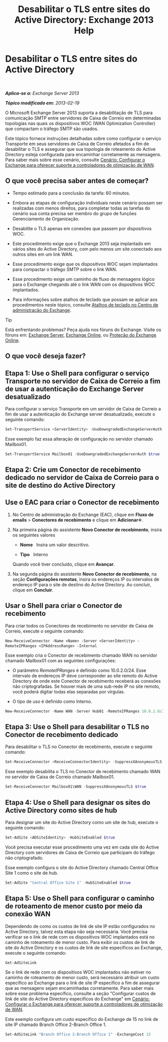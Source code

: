 ﻿---
title: 'Desabilitar o TLS entre sites do Active Directory: Exchange 2013 Help'
TOCTitle: Desabilitar o TLS entre sites do Active Directory
ms:assetid: 1e1a0acf-24e7-4f94-9b33-603a4e0a812c
ms:mtpsurl: https://technet.microsoft.com/pt-br/library/Dd876856(v=EXCHG.150)
ms:contentKeyID: 52058803
ms.date: 05/22/2018
mtps_version: v=EXCHG.150
ms.translationtype: MT
---

# Desabilitar o TLS entre sites do Active Directory

 

_**Aplica-se a:** Exchange Server 2013_

_**Tópico modificado em:** 2013-02-19_

O Microsoft Exchange Server 2013 suporta a desabilitação de TLS para comunicação SMTP entre servidores de Caixa de Correio em determinadas topologias nas quais os dispositivos WOC (WAN Optimization Controller) que compactam o tráfego SMTP são usados.

Este tópico fornece instruções detalhadas sobre como configurar o serviço Transporte em seus servidores de Caixa de Correio afetados a fim de desabilitar o TLS e assegurar que sua topologia de roteamento do Active Directory esteja configurada para encaminhar corretamente as mensagens. Para saber mais sobre esse cenário, consulte [Cenário: Configurar o Exchange para oferecer suporte a controladores de otimização de WAN](scenario-configure-exchange-to-support-wan-optimization-controllers-exchange-2013-help.md).

## O que você precisa saber antes de começar?

  - Tempo estimado para a conclusão da tarefa: 60 minutos.

  - Embora as etapas de configuração individuais neste cenário possam ser realizadas com menos direitos, para completar todas as tarefas do cenário sua conta precisa ser membro do grupo de funções Gerenciamento de Organização.

  - Desabilite o TLS apenas em conexões que passem por dispositivos WOC.

  - Este procedimento exige que o Exchange 2013 seja implantado em vários sites do Active Directory, com pelo menos um site conectado aos outros sites em um link WAN.

  - Esse procedimento exige que os dispositivos WOC sejam implantados para compactar o tráfego SMTP sobre o link WAN.

  - Esse procedimento exige um caminho de fluxo de mensagens lógico para o Exchange chegando até o link WAN com os dispositivos WOC implantados.

  - Para informações sobre atalhos de teclado que possam se aplicar aos procedimentos neste tópico, consulte [Atalhos de teclado no Centro de administração do Exchange](keyboard-shortcuts-in-the-exchange-admin-center-exchange-online-protection-help.md).


> [!TIP]
> Está enfrentando problemas? Peça ajuda nos fóruns do Exchange. Visite os fóruns em: <A href="https://go.microsoft.com/fwlink/p/?linkid=60612">Exchange Server</A>, <A href="https://go.microsoft.com/fwlink/p/?linkid=267542">Exchange Online</A>, ou <A href="https://go.microsoft.com/fwlink/p/?linkid=285351">Proteção do Exchange Online</A>.



## O que você deseja fazer?

## Etapa 1: Use o Shell para configurar o serviço Transporte no servidor de Caixa de Correio a fim de usar a autenticação do Exchange Server desatualizado

Para configurar o serviço Transporte em um servidor de Caixa de Correio a fim de usar a autenticação do Exchange server desatualizado, execute o seguinte comando:

```powershell
Set-TransportService <ServerIdentity> -UseDowngradedExchangeServerAuth $true
```

Esse exemplo faz essa alteração de configuração no servidor chamado Mailbox01.

```powershell
Set-TransportService Mailbox01 -UseDowngradedExchangeServerAuth $true
```

## Etapa 2: Crie um Conector de recebimento dedicado no servidor de Caixa de Correio para o site de destino do Active Directory

## Use o EAC para criar o Conector de recebimento

1.  No Centro de administração do Exchange (EAC), clique em **Fluxo de emails** \> **Conectores de recebimento** e clique em **Adicionar**![Ícone Adicionar](images/JJ218640.c1e75329-d6d7-4073-a27d-498590bbb558(EXCHG.150).gif "Ícone Adicionar").

2.  Na primeira página do assistente **Novo Conector de recebimento**, insira os seguintes valores
    
      - **Nome**   Insira um valor descritivo.
    
      - **Tipo**   Interno
    
    Quando você tiver concluído, clique em **Avançar**.

3.  Na segunda página do assistente **Novo Conector de recebimento**, na seção **Configurações remotas**, insira os endereços IP ou intervalos de endereço IP para o site de destino do Active Directory. Ao concluir, clique em **Concluir**.

## Usar o Shell para criar o Conector de recebimento

Para criar todos os Conectores de recebimento no servidor de Caixa de Correio, execute o seguinte comando:

    New-ReceiveConnector -Name <Name> -Server <ServerIdentity> -RemoteIPRanges <IPAddressRange> -Internal

Esse exemplo cria o Conector de recebimento chamado WAN no servidor chamado Mailbox01 com as seguintes configurações:

  - O parâmetro *RemoteIPRanges* é definido como 10.0.2.0/24. Esse intervalo de endereços IP deve corresponder ao site remoto do Active Directory de onde este Conector de recebimento receberá as conexões não criptografadas. Se houver mais de uma sub-rede IP no site remoto, você poderá digitar todas elas separadas por vírgulas.

  - O tipo de uso é definido como Interno.

<!-- end list -->

```powershell
New-ReceiveConnector -Name WAN -Server Hub01 -RemoteIPRanges 10.0.2.0/24 -Internal
```

## Etapa 3: Use o Shell para desabilitar o TLS no Conector de recebimento dedicado

Para desabilitar o TLS no Conector de recebimento, execute o seguinte comando:

```powershell
Set-ReceiveConnector <ReceiveConnectorIdentity> -SuppressXAnonymousTLS $true
```

Esse exemplo desabilita o TLS no Conector de recebimento chamado WAN no servidor de Caixa de Correio chamado Mailbox01.

```powershell
Set-ReceiveConnector Mailbox01\WAN -SuppressXAnonymousTLS $true
```

## Etapa 4: Use o Shell para designar os sites do Active Directory como sites de hub

Para designar um site do Active Directory como um site de hub, execute o seguinte comando:

```powershell
Set-AdSite <ADSiteIdentity> -HubSiteEnabled $true
```

Você precisa executar esse procedimento uma vez em cada site do Active Directory com servidores de Caixa de Correio que participam do tráfego não criptografado.

Esse exemplo configura o site do Active Directory chamado Central Office Site 1 como o site de hub.

```powershell
Set-AdSite "Central Office Site 1" -HubSiteEnabled $true
```

## Etapa 5: Use o Shell para configurar o caminho de roteamento de menor custo por meio da conexão WAN

Dependendo de como os custos de link de site IP estão configurados no Active Directory, talvez esta etapa não seja necessária. Você precisa verificar se o link de rede com os dispositivos WOC implantados está no caminho de roteamento de menor custo. Para exibir os custos de link de site do Active Directory e os custos de link de site específicos ao Exchange, execute o seguinte comando:

```powershell
Get-AdSiteLink
```

Se o link de rede com os dispositivos WOC implantados não estiver no caminho de roteamento de menor custo, será necessário atribuir um custo específico ao Exchange para o link de site IP específico a fim de assegurar que as mensagens sejam encaminhadas corretamente. Para saber mais sobre esse problema específico, consulte a seção "Configurar custos de link de site do Active Directory específicos do Exchange" em [Cenário: Configurar o Exchange para oferecer suporte a controladores de otimização de WAN](scenario-configure-exchange-to-support-wan-optimization-controllers-exchange-2013-help.md).

Este exemplo configura um custo específico do Exchange de 15 no link de site IP chamado Branch Office 2-Branch Office 1.

```powershell
Set-AdSiteLink "Branch Office 2-Branch Office 1" -ExchangeCost 15
```

